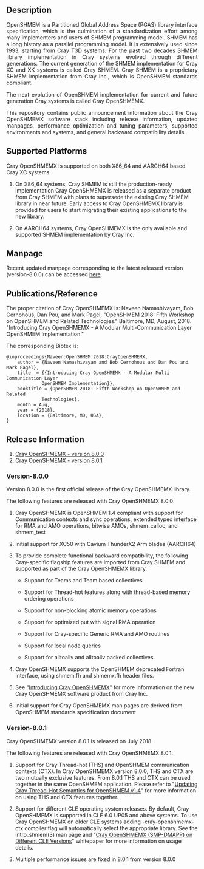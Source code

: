 ## Description
<p align="justify">
OpenSHMEM is a Partitioned Global Address Space (PGAS) library interface specification,
which is the culmination of a standardization effort among many implementers and users
of SHMEM programming model. SHMEM has a long history as a parallel programming model.
It is extensively used since 1993, starting from Cray T3D systems. For the past two
decades SHMEM library implementation in Cray systems evolved through different
generations. The current generation of the SHMEM implementation for Cray XC and XK
systems is called Cray SHMEM. Cray SHMEM is a proprietary SHMEM implementation from
Cray Inc., which is OpenSHMEM standards compliant.
</p>

<p align="justify">
The next evolution of OpenSHMEM implementation for current and future generation Cray
systems is called Cray OpenSHMEMX.
</p>

<p align="justify">
This repository contains public announcement information about the Cray OpenSHMEMX
software stack including release information, updated manpages, performance
optimization and tuning parameters, supported environments and systems, and general
backward compatibility details.
</p>

## Supported Platforms
Cray OpenSHMEMX is supported on both X86_64 and AARCH64 based Cray XC systems.

1. On X86_64 systems, Cray SHMEM is still the production-ready
implementation
Cray OpenSHMEMX is released as a separate product from Cray SHMEM with plans
to supersede the existing Cray SHMEM library in near future. Early access to
Cray OpenSHMEMX library is provided for users to start migrating their existing
applications to the new library.

2. On AARCH64 systems, Cray OpenSHMEMX is the only available
and supported SHMEM implementation by Cray Inc.

## Manpage
Recent updated manpage corresponding to the latest released
version (version-8.0.0) can be accessed [here](man/main.html).

## Publications/Reference
The proper citation of Cray OpenSHMEMX is:
Naveen Namashivayam, Bob Cernohous, Dan Pou, and Mark Pagel, "OpenSHMEM 2018:
Fifth Workshop on OpenSHMEM and Related Technologies." Baltimore, MD, August,
2018. "Introducing Cray OpenSHMEMX - A Modular Multi-Communication Layer
OpenSHMEM Implementation."

The corresponding Bibtex is:
```
@inproceedings{Naveen:OpenSHMEM:2018:CrayOpenSHMEMX,
    author = {Naveen Namashivayam and Bob Cernohous and Dan Pou and Mark Pagel},
    title  = {{Introducing Cray OpenSHMEMX - A Modular Multi-Communication Layer
             OpenSHMEM Implementation}},
    booktitle = {OpenSHMEM 2018: Fifth Workshop on OpenSHMEM and Related
             Technologies},
    month = Aug,
    year = {2018},
    location = {Baltimore, MD, USA},
}
```

## Release Information
1. [Cray OpenSHMEMX - version 8.0.0](#version-8.0.0)
2. [Cray OpenSHMEMX - version 8.0.1](#version-8.0.1)

### Version-8.0.0
Version 8.0.0 is the first official release of the Cray OpenSHMEMX library.

The following features are released with Cray OpenSHMEMX 8.0.0:
1. Cray OpenSHMEMX is OpenSHMEM 1.4 compliant with support for Communication
contexts and sync operations, extended typed interface for RMA and AMO
operations, bitwise AMOs, shmem_calloc, and shmem_test

2. Initial support for XC50 with Cavium ThunderX2 Arm blades (AARCH64)

3. To provide complete functional backward compatibility, the following
Cray-specific flagship features are imported from Cray SHMEM and supported as
part of the Cray OpenSHMEMX library.
    * Support for Teams and Team based collectives

    * Support for Thread-hot features along with thread-based memory
    ordering operations

    * Support for non-blocking atomic memory operations

    * Support for optimized put with signal RMA operation

    * Support for Cray-specific Generic RMA and AMO routines

    * Support for local node queries

    * Support for alltoallv and alltoallv packed collectives

4. Cray OpenSHMEMX supports the OpenSHMEM deprecated Fortran Interface, using
shmem.fh and shmemx.fh header files.

5.  See "[Introducing Cray OpenSHMEMX](https://pe-cray.github.io/whitepapers/)"
for more information on the new Cray OpenSHMEMX software product from Cray Inc.

6. Initial support for Cray OpenSHMEMX man pages are derived from OpenSHMEM
standards specification document

### Version-8.0.1
Cray OpenSHMEMX version 8.0.1 is released on July 2018.

The following features are released with Cray OpenSHMEMX 8.0.1:

1. Support for Cray Thread-hot (THS) and OpenSHMEM communication contexts
(CTX). In Cray OpenSHMEMX version 8.0.0, THS and CTX are two mutually
exclusive features. From 8.0.1 THS and CTX can be used together in the same
OpenSHMEM application. Please refer to "[Updating Cray Thread-Hot Semantics
for OpenSHMEM v1.4](https://pe-cray.github.io/whitepapers/)" for
more information on using THS and CTX features together.

2. Support for different CLE operating system releases. By default, Cray
OpenSHMEMX is supported in CLE 6.0 UP05 and above systems. To use Cray
OpenSHMEMX on older CLE systems adding -cray-openshmemx-ctx compiler flag
will automatically select the appropriate library. See the intro_shmem(3)
man page and "[Cray OpenSHMEMX (SMP-DMAPP) on Different CLE
Versions](https://pe-cray.github.io/whitepapers/)" whitepaper for more
information on usage details.

3. Multiple performance issues are fixed in 8.0.1 from version 8.0.0


